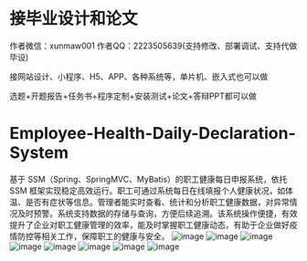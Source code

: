 # 接毕业设计和论文
作者微信：xunmaw001  作者QQ：2223505639(支持修改、部署调试、支持代做毕设)

接网站设计、小程序、H5、APP、各种系统等，单片机、嵌入式也可以做

选题+开题报告+任务书+程序定制+安装测试+论文+答辩PPT都可以做
# Employee-Health-Daily-Declaration-System
基于 SSM（Spring、SpringMVC、MyBatis）的职工健康每日申报系统，依托 SSM 框架实现稳定高效运行。职工可通过系统每日在线填报个人健康状况，如体温、是否有症状等信息。管理者能实时查看、统计和分析职工健康数据，对异常情况及时预警。系统支持数据的存储与查询，方便后续追溯。该系统操作便捷，有效提升了企业对职工健康管理的效率，能及时掌握职工健康动态，有助于企业做好疫情防控等相关工作，保障职工的健康与安全。 
![image](https://github.com/user-attachments/assets/42b7fb67-da8e-4df5-adad-22b8964b42c5)
![image](https://github.com/user-attachments/assets/dec7ace5-9198-44bf-99f3-5464b7e2818d)
![image](https://github.com/user-attachments/assets/96067529-3eea-4d20-8e80-27f39cac9966)
![image](https://github.com/user-attachments/assets/ce8a03c9-8a8c-4c53-82df-146a23526914)
![image](https://github.com/user-attachments/assets/cf4f7f32-747f-4c62-a1e4-9a41c3a031e0)
![image](https://github.com/user-attachments/assets/a337b764-8a8c-4eb5-8f0d-577988ba47f5)
![image](https://github.com/user-attachments/assets/d6821b5e-d627-4cb4-9aa9-ef343d8f16b9)
![image](https://github.com/user-attachments/assets/4cbbcb4e-9704-4176-9c26-bc41b0661f50)
